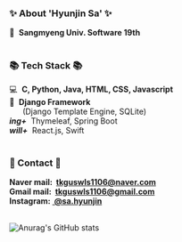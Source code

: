   ### ✨ About 'Hyunjin Sa' ✨
  :european_post_office:&nbsp;&nbsp;<strong>Sangmyeng Univ. Software 19th</strong> <br>
  <br>

  ### 📚 Tech Stack 📚
  💻&nbsp;&nbsp;<strong>C, Python, Java, HTML, CSS, Javascript</strong> <br>
  :wrench:&nbsp;&nbsp;<strong>Django Framework</strong> <br>
  &nbsp;&nbsp;&nbsp;&nbsp;&nbsp;&nbsp;(Django Template Engine, SQLite) <br>
  <strong><em>ing+</em></strong>&nbsp;&nbsp;Thymeleaf, Spring Boot <br>
  <strong><em>will+</em></strong>&nbsp;&nbsp;React.js, Swift <br>
  <br>
  
  ### 📧 Contact 📧
  <strong>Naver mail:&nbsp;&nbsp;tkguswls1106@naver.com</strong> <br>
  <strong>Gmail mail:&nbsp;&nbsp;tkguswls1106@gmail.com</strong> <br>
  <strong>Instagram: <a href="https://www.instagram.com/sa.hyunjin/">&nbsp;@sa.hyunjin</a></strong> <br>
  <br>

  ![Anurag's GitHub stats](https://github-readme-stats.vercel.app/api?username=tkguswls1106&count_private=true&show_icons=true&theme=gotham)
